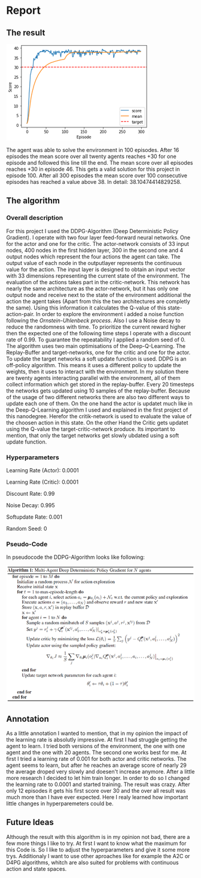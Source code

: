 # Report

## The result

![Plot of rewards](Pictures/Continuous_Control_Performace.png)

The agent was able to solve the environment in 100 episodes. After 16 episodes the mean score over all twenty agents reaches +30 for one episode and followed this line till the end. The mean score over all episodes reaches +30 in episode 46. This gets a valid solution for this project in episode 100. After all 300 episodes the mean score over 100 consecutive episodes has reached a value above 38. In detail: 38.10474414829258. 

## The algorithm

### Overall description

For this project I used the DDPG-Algorithm (Deep Deterministic Policy Gradient). I operate with two four layer feed-forward neural networks. One for the actor and one for the critic. The actor-network consists of 33 input nodes, 400 nodes in the first hidden layer, 300 in the second one and 4 output nodes which represent the four actions the agent can take. The output value of each node in the outputlayer represents the continuous value for the action. The input layer is designed to obtain an input vector with 33 dimensions representing the current state of the environment. The evaluation of the actions takes part in the critic-network. This network has nearly the same architecture as the actor-network, but it has only one output node and receive next to the state of the environment additional the action the agent takes (Apart from this the two architectures are completly the same). Using this information it calculates the Q-value of this state-action-pair. In order to explore the environment i added a noise function following the *Ornstein-Uhlenbeck process*. Also I use a Noise decay to reduce the randomness with time. To prioritize the current reward higher then the expected one of the following time steps I operate with a discount rate of 0.99. To guarantee the repeatability I applied a random seed of 0. The algorithm uses two main optimisations of the Deep-Q-Learning.
The Replay-Buffer and target-networks, one for the critic and one for the actor. To update the target networks a soft update function is used. DDPG is an off-policy algorithm. This means it uses a different policy to update the weights, then it uses to interact with the environment. In my solution there are twenty agents interacting parallel with the environment, all of them collect information which get stored in the replay-buffer. Every 20 timesteps the networks gets updated using 10 samples of the replay-buffer. Because of the usage of two different networks there are also two different ways to update each one of them. On the one hand the actor is updatet much like in the Deep-Q-Learning algorithm I used and explained in the first project of this nanodegree. Herefor the critik-network is used to evaluate the value of the choosen action in this state. On the other Hand the Critic gets updatet using the Q-value the target-critic-network produce. Its important to mention, that only the target networks get slowly ubdated using a soft update function.

### Hyperparameters

Learning Rate (Actor):   0.0001

Learning Rate (Critic):  0.0001

Discount Rate:           0.99

Noise Decay:             0.995

Softupdate Rate:         0.001

Random Seed:             0

### Pseudo-Code

In pseudocode the DDPG-Algorithm looks like following:

![Pseudo-Code-DDPG](Pictures/Pseudo_Code_DDPG.png)

## Annotation

As a little annotation I wanted to mention, that in my opinion the impact of the learning rate is absolutly impressive. At first I had struggle getting the agent to learn. I tried both versions of the environment, the one with one agent and the one with 20 agents. The second one works best for me. At first I tried a learning rate of 0.001 for both actor and critic networks. The agent seems to learn, but after he reaches an average score of nearly 29 the average droped very slowly and doesen't increase anymore. After a little more research I decided to let him train longer. In order to do so I changed the learning rate to 0.0001 and started training. The result was crazy. After only 12 episodes it gets his first score over 30 and the over all result was much more than I have ever expected. Here I realy learned how important little changes in hyperparemeters could be.

## Future Ideas

Although the result with this algorithm is in my opinion not bad, there are a few more things I like to try. At first I want to know what the maximum for this Code is. So I like to adjust the hyperparameters and give it some more trys. Additionaly I want to use other aproaches like for example the A2C or D4PG algorithms, whitch are also suited for problems with continuous action and state spaces.  
